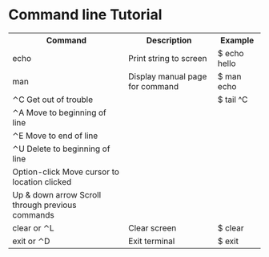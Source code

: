 # Command line Tutorial 

<table>
  <tr>
    <th>Command</th>
    <th>Description</th>
    <th>Example</th>
  </tr>
<tr> <td> echo <string>	</td> <td> Print string to screen</td> <td>	$ echo hello</td></tr>
<tr> <td> man <command>	</td> <td> Display manual page for command</td> <td>$ man echo</td></tr>
<tr> <td>⌃C	Get out of trouble	</td> <td>	</td> <td>$ tail ^C </td></tr>
<tr> <td>⌃A	Move to beginning of line	</td> <td></td> <td></td></tr>	
<tr> <td>⌃E	Move to end of line	</td> <td>	</td> <td></td></tr>
<tr> <td>⌃U	Delete to beginning of line		</td> <td></td> <td></td></tr>
<tr> <td>Option-click	Move cursor to location clicked	</td> <td>	</td> <td></td></tr>
<tr> <td>Up & down arrow	Scroll through previous commands</td> <td></td> <td></td></tr>	
<tr> <td>clear or ⌃L	</td> <td>	Clear screen </td> <td>	$ clear</td></tr>
<tr> <td>exit or ⌃D	</td> <td>Exit terminal	</td> <td>$ exit</td></tr>

</table>
